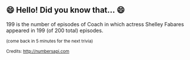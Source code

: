 ## :smile: Hello! Did you know that... :smile:
199 is the number of episodes of Coach in which actress Shelley Fabares appeared in 199 (of 200 total) episodes.

<sup>(come back in 5 minutes for the next trivia)</sup>


<sup>Credits: http://numbersapi.com</sup>
